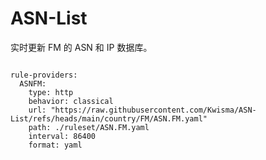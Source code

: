 
# ASN-List

实时更新 FM 的 ASN 和 IP 数据库。

<pre><code class="language-javascript">
rule-providers:
  ASNFM:
    type: http
    behavior: classical
    url: "https://raw.githubusercontent.com/Kwisma/ASN-List/refs/heads/main/country/FM/ASN.FM.yaml"
    path: ./ruleset/ASN.FM.yaml
    interval: 86400
    format: yaml
</code></pre>
